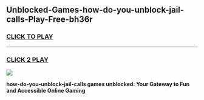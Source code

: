 
## Unblocked-Games-how-do-you-unblock-jail-calls-Play-Free-bh36r
<h3>
<a href="https://premium76.site?title=how-do-you-unblock-jail-calls&ref=21A">CLICK TO PLAY</a></h3>
<hr>

<h3>
<a href="https://premium76.site?title=how-do-you-unblock-jail-calls&ref=21A">CLICK 2 PLAY</a>
  
</h3>

<a href="https://premium76.site?title=how-do-you-unblock-jail-calls&ref=21A"><img src="https://clearcache.store/games.png"></a>


**how-do-you-unblock-jail-calls games unblocked: Your Gateway to Fun and Accessible Online Gaming**
